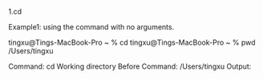 1.cd

Example1: using the command with no arguments.

tingxu@Tings-MacBook-Pro ~ % cd
tingxu@Tings-MacBook-Pro ~ % pwd
/Users/tingxu


Command: cd
Working directory Before Command: /Users/tingxu
Output: 
